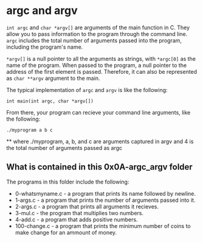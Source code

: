 # argc and argv
`int argc` and `char *argv[]` are arguments of the main function in C. They allow you to pass information to the program through the command line. `argc` includes the total number of arguments passed into the program, including the program's name. 

`*argv[]` is a null pointer to all the arguments as strings, with `*argc[0]` as the name of the program. When passed to the program, a null pointer to the address of the first element is passed. Therefore, it can also be represented as `char **argv` argument to the main.

The typical implementation of `argc` and `argv` is like the following:
```
int main(int argc, char *argv[])
```
From there, your program can recieve your command line arguments, like the following:
```
./myprogram a b c
```
** where ./myprogram, a, b, and c are arguments captured in argv and 4 is the total number of arguments passed as argc

## What is contained in this 0x0A-argc_argv folder
The programs in this folder include the following:
* 0-whatsmyname.c - a program that prints its name followed by newline.
* 1-args.c - a program that prints the number of arguments passed into it.
* 2-args.c - a program that prints all arguments it recieves.
* 3-mul.c - the program that multiplies two numbers.
* 4-add.c - a program that adds positive numbers.
* 100-change.c - a program that prints the minimum number of coins to make change for an ammount of money.
